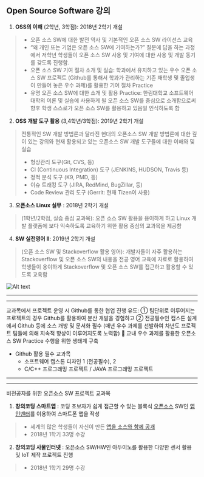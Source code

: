 ## Open Source Software 강의

1. **OSS의 이해** (2학년, 3학점): 2018년 2학기 개설
>  - 오픈 소스 SW에 대한 발전 역사 및 기본적인 오픈 소스 SW 라이선스 교육
>  - “왜 개인 또는 기업은 오픈 소스 SW에 기여하는가?” 질문에 답을 하는 과정에서 저학년 학생들이 오픈 소스 SW 사용 및 기여에 대한 사용 및 개발 동기를 갖도록 진행함.
>  - 오픈 소스 SW 기여 절차 소개 및 실습: 학과에서 유지하고 있는 우수 오픈 소스 SW 프로젝트 (Github를 통해서 학과가 관리하는 기존 재학생 및 졸업생이 만들어 놓은 우수 과제)를 활용한 기여 절차 Practice
>  - 유명 오픈 소스 SW에 대한 소개 및 활용 Practice: 한림대학교 소프트웨어 대학의 이론 및 실습에 사용하게 될 오픈 소스 SW를 중심으로 소개함으로써 향후 학생 스스로가 오픈 소스 SW를 활용하고 있음일 인식하도록 함

2. **OSS 개발 도구 활용** (3,4학년/3학점): 2019년 2학기 개설
> 전통적인 SW 개발 방법론과 달라진 현대의 오픈소스 SW 개발 방법론에 대한 깊이 있는 강의와 현재 활용되고 있는 오픈소스 SW 개발 도구들에 대한 이해와 및 실습
>  - 형상관리 도구(Git, CVS, 등)
>  - CI (Continuous Integration) 도구 (JENKINS, HUDSON, Travis 등)
>  - 정적 분석 도구 (K9, PMD, 등)
>  - 이슈 트래킹 도구 (JIRA, RedMind, BugZillar, 등)
>  - Code Review 관리 도구 (Gerrit: 현재 Tizen이 사용)

3. **오픈소스 Linux 실무** : 2018년 2학기 개설
>(1학년/2학점, 실습 중심 교과목): 오픈 소스 SW 활용을 용이하게 하고 Linux 개발 플랫폼에 보다 익숙하도록 교육하기 위한 활용 중심의 교과목을 제공함

4. **SW 실전영어 II**: 2019년 2학기 개설
>(오픈 소스 SW 및 Stackoverflow 활용 영어): 개발자들이 자주 활용하는 Stackoverflow 및 오픈 소스 SW의 내용을 전공 영어 교육에 자료로 활용하여 학생들이 용이하게 Stackoverflow 및 오픈 소스 SW를 접근하고 활용할 수 있도록 교육함

![Alt text](https://github.com/Hallym-OpenSourceSW/Hallym-OpenSourceSW.github.io/blob/master/img/Git.jpg "한림오픈소스SW교과목")


* * *
* * *

교과목에서 프로젝트 운영 시 Github를 통한 협업 진행 유도: ① 팀단위로 이루어지는 프로젝트의 경우 Github를 활용하여 분산 개발을 경험하고 ② 전공필수인 캡스톤 설계에서 Github 등에 소스 개방 및 문서화 필수 (매년 우수 과제를 선발하여 차년도 프로젝트 팀들에 의해 지속적 향상이 이루어지도록 노력함)  교내 우수 과제를 활용한 오픈소스 SW Practice 수행을 위한 생태계 구축
   - Github 활용 필수 교과목
      - 소프트웨어 캡스톤 디자인 1 (전공필수), 2
      - C/C++ 프로그래밍 프로젝트 / JAVA 프로그래밍 프로젝트
      
      
* * *
* * *
비전공자를 위한 오픈소스 SW 프로젝트 교과목

1. **창의코딩 스마트앱** : 코딩 초보자가 쉽게 접근할 수 있는 블록식 [오픈소스](http://appinventor.mit.edu/appinventor-sources/) SW인 [앱인벤터](http://appinventor.mit.edu/explore/index-2.html)를 이용하여 스마트폰 앱을 작성
>  - 세계의 많은 학생들이 자신이 만든 [앱을 소스와 함께 공개](http://appinventor.mit.edu/explore/resources.html)
>  - 2018년 1학기 33명 수강

2. **창의코딩 사물인터넷** : 오픈소스 SW/HW인 아두이노를 활용한 다양한 센서 활용 및 IoT 제작 프로젝트 진행
>  -  2018년 1학기 29명 수강


